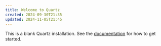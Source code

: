 ```yaml
---
title: Welcome to Quartz
created: 2024-09-30T21:35
updated: 2024-11-05T21:45
---
```


This is a blank Quartz installation.
See the [documentation](https://quartz.jzhao.xyz) for how to get started.
